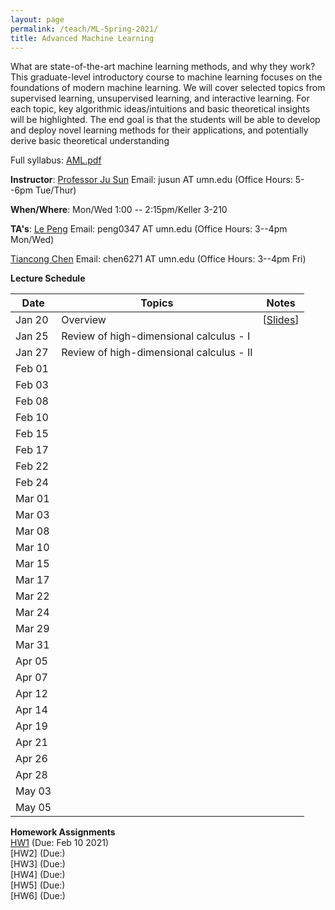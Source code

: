 ```yaml
---
layout: page
permalink: /teach/ML-Spring-2021/
title: Advanced Machine Learning
---
```


What are state-of-the-art machine learning methods, and why they work? This graduate-level
introductory course to machine learning focuses on the foundations of modern machine learning.
We will cover selected topics from supervised learning, unsupervised learning, and interactive
learning. For each topic, key algorithmic ideas/intuitions and basic theoretical insights will be
highlighted. The end goal is that the students will be able to develop and deploy novel learning
methods for their applications, and potentially derive basic theoretical understanding

Full syllabus: [AML.pdf](AML.pdf)

**Instructor**: [Professor Ju Sun](https://sunju.org/)  Email: jusun AT umn.edu   (Office Hours: 5--6pm Tue/Thur)

**When/Where**: Mon/Wed 1:00 -- 2:15pm/Keller 3-210

**TA's**:
[Le Peng](https://sites.google.com/view/le-peng/)  Email: peng0347 AT umn.edu   (Office Hours: 3--4pm Mon/Wed)

 [Tiancong Chen](https://sites.google.com/view/tiancong-chen)  Email: chen6271 AT umn.edu   (Office Hours: 3--4pm Fri)

**Lecture Schedule**

| Date   | Topics | Notes |
| ------ | ------ | ----- |
| Jan 20 |  Overview      |   [[Slides](lecture_intro.pdf)]    |
| Jan 25 |  Review of high-dimensional calculus - I      |       |
| Jan 27 |  Review of high-dimensional calculus - II      |       |
| Feb 01 |        |       |
| Feb 03 |        |       |
| Feb 08 |        |       |
| Feb 10 |        |       |
| Feb 15 |        |       |
| Feb 17 |        |       |
| Feb 22 |        |       |
| Feb 24 |        |       |
| Mar 01 |        |       |
| Mar 03 |        |       |
| Mar 08 |        |       |
| Mar 10 |        |       |
| Mar 15 |        |       |
| Mar 17 |        |       |
| Mar 22 |        |       |
| Mar 24 |        |       |
| Mar 29 |        |       |
| Mar 31 |        |       |
| Apr 05 |        |       |
| Apr 07 |        |       |
| Apr 12 |        |       |
| Apr 14 |        |       |
| Apr 19 |        |       |
| Apr 21|        |       |
| Apr 26 |        |       |
| Apr 28 |        |       |
| May 03 |        |       |
| May 05 |        |       |

**Homework Assignments**  
[HW1](HW1.pdf)  (Due: Feb 10 2021)  
[HW2]  (Due:)  
[HW3]  (Due:)  
[HW4]  (Due:)  
[HW5]  (Due:)  
[HW6]  (Due:)  
